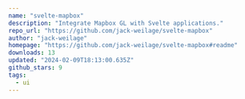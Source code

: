 ```yaml
---
name: "svelte-mapbox"
description: "Integrate Mapbox GL with Svelte applications."
repo_url: "https://github.com/jack-weilage/svelte-mapbox"
author: "jack-weilage"
homepage: "https://github.com/jack-weilage/svelte-mapbox#readme"
downloads: 13
updated: "2024-02-09T18:13:00.635Z"
github_stars: 9
tags: 
  - ui
---
```

